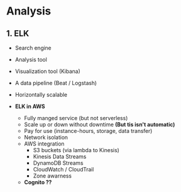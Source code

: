 # Analysis

## 1. ELK

* Search engine 
* Analysis tool 
* Visualization tool (Kibana)
* A data pipeline (Beat / Logstash)
* Horizontally scalable

* **ELK in AWS**
    * Fully manged service (but not serverless)
    * Scale up or down without downtime **(But tis isn't automatic)**
    * Pay for use (instance-hours, storage, data transfer)
    * Network isolation
    * AWS integration
        * S3 buckets (via lambda to Kinesis)
        * Kinesis Data Streams
        * DynamoDB Streams
        * CloudWatch / CloudTrail
        * Zone awarness
    * **Cognito ??**
